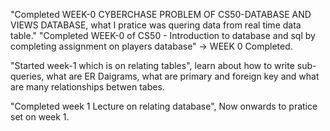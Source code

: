 "Completed WEEK-0 CYBERCHASE PROBLEM OF CS50-DATABASE AND VIEWS DATABASE, what I pratice was quering data from real time data table."
"Completed WEEK-0 of CS50 - Introduction to database and sql by completing assignment on players database" -> WEEK 0 Completed.

"Started week-1 which is on relating tables", learn about how to write sub-queries, what are ER Daigrams, what are primary and foreign key and what are many relationships betwen tabes.

"Completed week 1 Lecture on relating database", Now onwards to pratice set on week 1.
